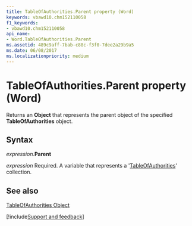 ```yaml
---
title: TableOfAuthorities.Parent property (Word)
keywords: vbawd10.chm152110058
f1_keywords:
- vbawd10.chm152110058
api_name:
- Word.TableOfAuthorities.Parent
ms.assetid: 489c9aff-7bab-c88c-f3f0-7dee2a29b9a5
ms.date: 06/08/2017
ms.localizationpriority: medium
---
```



# TableOfAuthorities.Parent property (Word)

Returns an **Object** that represents the parent object of the specified **TableOfAuthorities** object.


## Syntax

_expression_.**Parent**

_expression_ Required. A variable that represents a '[TableOfAuthorities](Word.TableOfAuthorities.md)' collection.


## See also


[TableOfAuthorities Object](Word.TableOfAuthorities.md)

[!include[Support and feedback](~/includes/feedback-boilerplate.md)]